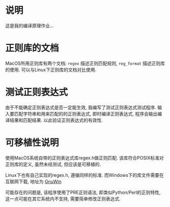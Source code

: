 # 说明
这是我的编译原理作业...

# 正则库的文档
MacOS所用正则库有两个文档: `regex` 描述正则匹配规则, `reg_format` 描述正则库的使用. 可以与Linux下正则库的文档对比使用.

# 测试正则表达式
由于不能确定正则表达式是否一定能生效, 我编写了测试正则表达式测试程序. 输入要匹配字符串和用来匹配的的正则表达式, 即时编译正则表达式, 程序会输出编译结果和匹配结果. 以此验证正则表达式的有效性.

# 可移植性说明
使用MacOS系统自带的正则表达式库regex.h做正则匹配. 该库符合POSIX标准对正则库的定义, 虽然未经测试, 但应该是可移植的.

Linux下也有自己实现的regex.h, 遵循同样的标准. 而Windows下的库文件需要在互联网下载, 地址为 [GnuWin](https://sourceforge.net/projects/gnuwin32/files/regex/2.7/) 

可能存在的问题是, 该程序使用了PRE正则语法, 即类似Python/Perl的正则特性, 这一点可能在其它系统内不支持, 需要简单修改正则表达式.
